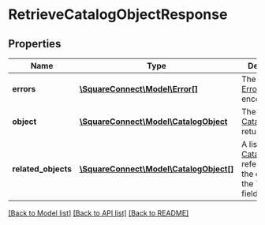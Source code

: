 # RetrieveCatalogObjectResponse

## Properties
Name | Type | Description | Notes
------------ | ------------- | ------------- | -------------
**errors** | [**\SquareConnect\Model\Error[]**](Error.md) | The set of [Error](#type-error)s encountered. | [optional] 
**object** | [**\SquareConnect\Model\CatalogObject**](CatalogObject.md) | The [CatalogObject](#type-catalogobject)s returned. | [optional] 
**related_objects** | [**\SquareConnect\Model\CatalogObject[]**](CatalogObject.md) | A list of [CatalogObject](#type-catalogobject)s referenced by the object in the &#x60;object&#x60; field. | [optional] 

[[Back to Model list]](../README.md#documentation-for-models) [[Back to API list]](../README.md#documentation-for-api-endpoints) [[Back to README]](../README.md)



